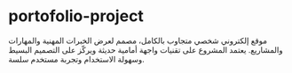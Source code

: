 # portofolio-project
موقع إلكتروني شخصي متجاوب بالكامل، مصمم لعرض الخبرات المهنية والمهارات والمشاريع. يعتمد المشروع على تقنيات واجهة أمامية حديثة ويركّز على التصميم البسيط وسهولة الاستخدام وتجربة مستخدم سلسة.
